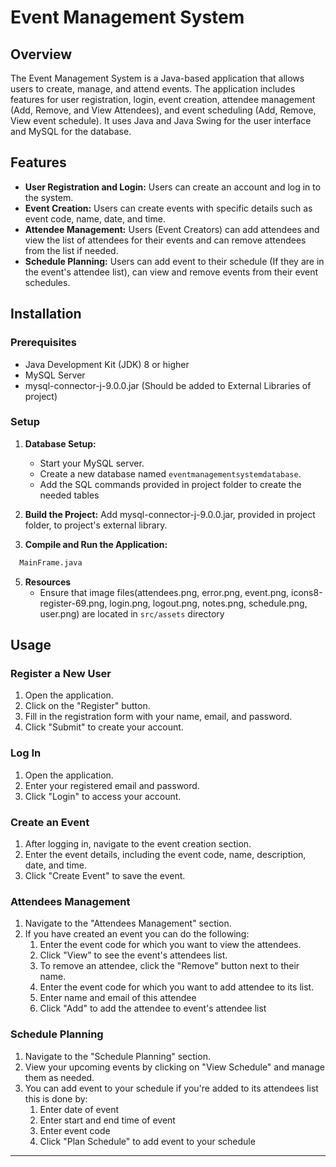 # Event Management System

## Overview
The Event Management System is a Java-based application that allows users to create, manage, and attend events. The application includes features for user registration, login, event creation, attendee management (Add, Remove, and View Attendees), and event scheduling (Add, Remove, View event schedule). It uses Java and Java Swing for the user interface and MySQL for the database.

## Features
- **User Registration and Login:** Users can create an account and log in to the system.
- **Event Creation:** Users can create events with specific details such as event code, name, date, and time.
- **Attendee Management:** Users (Event Creators) can add attendees and view the list of attendees for their events and can remove attendees from the list if needed.
- **Schedule Planning:** Users can add event to their schedule (If they are in the event's attendee list), can view and remove events from their event schedules.

## Installation

### Prerequisites
- Java Development Kit (JDK) 8 or higher
- MySQL Server
- mysql-connector-j-9.0.0.jar (Should be added to External Libraries of project)

### Setup

1. **Database Setup:**
    - Start your MySQL server.
    - Create a new database named `eventmanagementsystemdatabase`.
    - Add the SQL commands provided in project folder to create the needed tables
   
2. **Build the Project:**
   Add mysql-connector-j-9.0.0.jar, provided in project folder, to project's external library.

4. **Compile and Run the Application:**
```bash
  MainFrame.java
   ```
5. **Resources**
   - Ensure that image files(attendees.png, error.png, event.png, icons8-register-69.png, login.png, logout.png, notes.png, schedule.png, user.png) are located in `src/assets` directory
## Usage

### Register a New User
1. Open the application.
2. Click on the "Register" button.
3. Fill in the registration form with your name, email, and password.
4. Click "Submit" to create your account.

### Log In
1. Open the application.
2. Enter your registered email and password.
3. Click "Login" to access your account.

### Create an Event
1. After logging in, navigate to the event creation section.
2. Enter the event details, including the event code, name, description, date, and time.
3. Click "Create Event" to save the event.

### Attendees Management
1. Navigate to the "Attendees Management" section.
2. If you have created an event you can do the following:
    1. Enter the event code for which you want to view the attendees.
    2. Click "View" to see the event's attendees list.
    3. To remove an attendee, click the "Remove" button next to their name.
    4. Enter the event code for which you want to add attendee to its list.
    5. Enter name and email of this attendee
    6. Click "Add" to add the attendee to event's attendee list

### Schedule Planning
1. Navigate to the "Schedule Planning" section.
2. View your upcoming events by clicking on "View Schedule" and manage them as needed.
3. You can add event to your schedule if you're added to its attendees list this is done by:
   1. Enter date of event
   2. Enter start and end time of event
   3. Enter event code
   4. Click "Plan Schedule" to add event to your schedule




---

